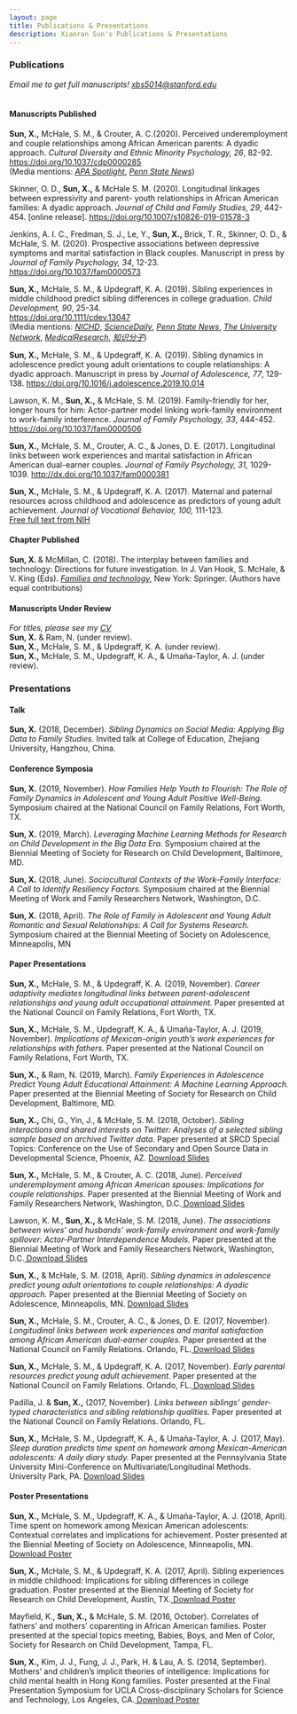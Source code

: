 ```yaml
---
layout: page
title: Publications & Presentations
description: Xiaoran Sun's Publications & Presentations
---
```




### Publications
*Email me to get full manuscripts! xbs5014@stanford.edu*<br/>
  <br/>
#### Manuscripts Published
<b>Sun, X.,</b> McHale, S. M., & Crouter, A. C.(2020). Perceived underemployment and couple relationships among African American parents: A dyadic approach. *Cultural Diversity and Ethnic Minority Psychology, 26*, 82-92. <a href="https://doi.org/10.1037/cdp0000285">https://doi.org/10.1037/cdp0000285</a>
<br/> (Media mentions: <a href="https://www.apa.org/pubs/highlights/spotlight/issue-173">*APA Spotlight*</a>, <a href="https://news.psu.edu/story/607964/2020/02/12/research/underemployment-affects-african-american-parents-and-their">*Penn State News*</a>)<br/>

Skinner, O. D., <b>Sun, X.,</b> & McHale S. M. (2020). Longitudinal linkages between expressivity and parent- youth relationships in African American families: A dyadic approach. *Journal of Child and Family Studies, 29*, 442-454. [online release]. <a href="https://doi.org/10.1007/s10826-019-01578-3">https://doi.org/10.1007/s10826-019-01578-3</a>
<br/>

Jenkins, A. I. C., Fredman, S. J., Le, Y., <b>Sun, X.,</b> Brick, T. R., Skinner, O. D., & McHale, S. M. (2020). Prospective associations between depressive symptoms and marital satisfaction in Black couples. Manuscript in press by *Journal of Family Psychology, 34*, 12-23. <a href="https://doi.org/10.1037/fam0000573">https://doi.org/10.1037/fam0000573</a>
<br/>

<b>Sun, X.,</b> McHale, S. M., & Updegraff, K. A. (2019). Sibling experiences in middle childhood predict sibling differences in college graduation. *Child Development, 90*, 25-34. <br/> <a href="https://doi.org/10.1111/cdev.13047">https://doi.org/10.1111/cdev.13047</a><br/>
(Media mentions: <a href="https://www.nichd.nih.gov/newsroom/releases/062618-siblings">*NICHD*</a>, <a href="https://www.sciencedaily.com/releases/2018/04/180417115808.htm">*ScienceDaily*</a>, <a href="https://news.psu.edu/story/524771/2018/06/18/research/childhood-sibling-dynamics-may-predict-differences-college">*Penn State News*</a>, <a href="https://www.tun.com/blog/sibling-relationships-predict-educational-success/">*The University Network*</a>, <a href="https://medicalresearch.com/author-interviews/sibling-closeness-in-middle-school-predicts-differences-in-college-graduation/42678/">*MedicalResearch*</a>, <a href="http://www.zhishifenzi.com/depth/depth/4726.html">*知识分子*</a>)
  <br/>

<b>Sun, X.,</b> McHale, S. M., & Updegraff, K. A. (2019). Sibling dynamics in adolescence predict young adult orientations to couple relationships: A dyadic approach. Manuscript in press by *Journal of Adolescence, 77*, 129-138. <a href="https://www.sciencedirect.com/science/article/pii/S0140197119301824">https://doi.org/10.1016/j.adolescence.2019.10.014</a>
<br/>

Lawson, K. M., <b>Sun, X.,</b> & McHale, S. M. (2019). Family-friendly for her, longer hours for him: Actor-partner model linking work-family environment to work-family interference. *Journal of Family Psychology, 33*, 444-452. <a href="https://doi.org/10.1037/fam0000506">https://doi.org/10.1037/fam0000506</a>
<br/>

<b>Sun, X.,</b> McHale, S. M., Crouter, A. C., & Jones, D. E. (2017). Longitudinal links between work experiences and marital satisfaction in African American dual-earner couples. *Journal of Family Psychology, 31,* 1029-1039. <a href="http://dx.doi.org/10.1037/fam0000381">http://dx.doi.org/10.1037/fam0000381</a>
  <br/>

<b>Sun, X.,</b> McHale, S. M., & Updegraff, K. A. (2017). Maternal and paternal resources across childhood and adolescence as predictors of young adult achievement. *Journal of Vocational Behavior, 100,* 111-123. <br/> <a href="https://www.ncbi.nlm.nih.gov/pubmed/28983122"> Free full text from NIH</a>
  <br/>

#### Chapter Published
<b>Sun, X. </b>& McMillan, C. (2018). The interplay between families and technology: Directions for future investigation. In J. Van Hook, S. McHale, & V. King (Eds). <a href="https://www.springer.com/fr/book/9783319955391"> *Families and technology,*</a> New York: Springer. (Authors have equal contributions)
  <br/>

#### Manuscripts Under Review
*For titles, please see my <a href="https://xiaoransun.github.io/assets/Sun_VITA.pdf">CV</a>*
  <br/>
<b>Sun, X.</b> & Ram, N. (under review).<br/>
<b>Sun, X.,</b> McHale, S. M., & Updegraff, K. A. (under review). <br/>
<b>Sun, X.,</b> McHale, S. M., Updegraff, K. A., & Umaña-Taylor, A. J. (under review). <br/>

### Presentations

#### Talk
<b>Sun, X.</b> (2018, December). *Sibling Dynamics on Social Media: Applying Big Data to Family Studies.* Invited talk at College of Education, Zhejiang University, Hangzhou, China.
<br/>

#### Conference Symposia
<b>Sun, X.</b> (2019, November). *How Families Help Youth to Flourish: The Role of Family Dynamics in Adolescent and Young Adult Positive Well-Being.* Symposium chaired at the National Council on Family Relations, Fort Worth, TX.
<br/>

<b>Sun, X.</b> (2019, March). *Leveraging Machine Learning Methods for Research on Child Development in the Big Data Era.* Symposium chaired at the Biennial Meeting of Society for Research on Child Development, Baltimore, MD.
<br/>

<b>Sun, X.</b> (2018, June). *Sociocultural Contexts of the Work-Family Interface: A Call to Identify Resiliency Factors.* Symposium chaired at the Biennial Meeting of Work and Family Researchers Network, Washington, D.C.
<br/>

<b>Sun, X.</b> (2018, April). *The Role of Family in Adolescent and Young Adult Romantic and Sexual Relationships: A Call for Systems Research.* Symposium chaired at the Biennial Meeting of Society on Adolescence, Minneapolis, MN
<br/>

#### Paper Presentations
<b>Sun, X.,</b> McHale, S. M., & Updegraff, K. A. (2019, November). *Career adaptivity mediates longitudinal links between parent-adolescent relationships and young adult occupational attainment.* Paper presented at the National Council on Family Relations, Fort Worth, TX.
<br/>

<b>Sun, X.,</b> McHale, S. M., Updegraff, K. A., & Umaña-Taylor, A. J. (2019, November). *Implications of Mexican-origin youth’s work experiences for relationships with fathers.* Paper presented at the National Council on Family Relations, Fort Worth, TX.
<br/>

<b>Sun, X.,</b> & Ram, N. (2019, March). *Family Experiences in Adolescence Predict Young Adult Educational Attainment: A Machine Learning Approach.* Paper presented at the Biennial Meeting of Society for Research on Child Development, Baltimore, MD.
<br/>

<b>Sun, X.,</b> Chi, G., Yin, J., & McHale, S. M. (2018, October). *Sibling interactions and shared interests on Twitter: Analyses of a selected sibling sample based on archived Twitter data.* Paper presented at SRCD Special Topics: Conference on the Use of Secondary and Open Source Data in Developmental Science, Phoenix, AZ. <a href="../assets/Sun Twitter DevSec 2018-10-4.pptx"> Download Slides</a>
<br/>

<b>Sun, X.,</b> McHale, S. M., & Crouter, A. C. (2018, June). *Perceived underemployment among African American spouses: Implications for couple relationships.* Paper presented at the Biennial Meeting of Work and Family Researchers Network, Washington, D.C.<a href="../assets/Sun WFRN underemployment 2018-6-12.pptx"> Download Slides</a>
<br/>

Lawson, K. M., <b>Sun, X.,</b> & McHale, S. M. (2018, June). *The associations between wives’ and husbands’ work-family environment and work-family spillover: Actor-Partner Interdependence Models.* Paper presented at the Biennial Meeting of Work and Family Researchers Network, Washington, D.C.<a href="../assets/Lawson, Sun, McHale WFRN Presentation (2018).pptx"> Download Slides</a>
<br/>

<b>Sun, X.,</b> & McHale, S. M. (2018, April). *Sibling dynamics in adolescence predict young adult orientations to couple relationships: A dyadic approach.* Paper presented at the Biennial Meeting of Society on Adolescence, Minneapolis, MN. <a href="../assets/Sun SRA sib-romantic 2018-3-28.pptx"> Download Slides</a>
<br/>

<b>Sun, X.,</b> McHale, S. M., Crouter, A. C., & Jones, D. E. (2017, November). *Longitudinal links between work experiences and marital satisfaction among African American dual-earner couples.* Paper presented at the National Council on Family Relations. Orlando, FL.<a href="../assets/Sun NCFR work-mar APIM 2017-11-5.pptx"> Download Slides</a>
<br/>

<b>Sun, X.,</b> McHale, S. M., & Updegraff, K. A. (2017, November). *Early parental resources predict young adult achievement.* Paper presented at the National Council on Family Relations. Orlando, FL.<a href="../assets/Sun NCFR achievement 2017-11-5.pptx"> Download Slides</a>
<br/>

Padilla, J. & <b>Sun, X.,</b> (2017, November). *Links between siblings’ gender-typed characteristics and sibling relationship qualities.* Paper presented at the National Council on Family Relations. Orlando, FL.
<br/>

<b>Sun, X.,</b> McHale, S. M., Updegraff, K. A., & Umaña-Taylor, A. J. (2017, May). *Sleep duration predicts time spent on homework among Mexican-American adolescents: A daily diary study.* Paper presented at the Pennsylvania State University Mini-Conference on Multivariate/Longitudinal Methods. University Park, PA. <a href="../assets/Sun sleep and hmwk 2017-5-1.pptx"> Download Slides</a>
<br/>

#### Poster Presentations
<b>Sun, X.,</b> McHale, S. M., Updegraff, K. A., & Umaña-Taylor, A. J. (2018, April). Time spent on homework among Mexican American adolescents: Contextual correlates and implications for achievement. Poster presented at the Biennial Meeting of Society on Adolescence, Minneapolis, MN. <a href="../assets/Sun culture hmwk juntos SRA 2018-4-2.pdf"> Download Poster</a>
<br/>

<b>Sun, X.,</b> McHale, S. M., & Updegraff, K. A. (2017, April). Sibling experiences in middle childhood: Implications for sibling differences in college graduation. Poster presented at the Biennial Meeting of Society for Research on Child Development, Austin, TX.<a href="../assets/Sun sibling sim-diff SRCD 2017-4-3.pdf"> Download Poster</a>
<br/>

Mayfield, K., <b>Sun, X.,</b> & McHale, S. M. (2016, October). Correlates of fathers’ and mothers’ coparenting in African American families. Poster presented at the special topics meeting, Babies, Boys, and Men of Color, Society for Research on Child Development, Tampa, FL. 
<br/>

<b>Sun, X.,</b> Kim, J. J., Fung, J. J., Park, H. & Lau, A. S. (2014, September). Mothers’ and children’s implicit theories of intelligence: Implications for child mental health in Hong Kong families. Poster presented at the Final Presentation Symposium for UCLA Cross-disciplinary Scholars for Science and Technology, Los Angeles, CA.<a href="../assets/Sun_TOI.jpg"> Download Poster</a><br/>
<br/>



<!-- Note: this is how to write a comment in HTML. Everything in here won't show up on your webpage.-->

<!--
To increase the size of the title, use fewer # in front of the paper title.
To decrease the size of the title, use more #. 
To remove the italics, remove the * before and after the description
To remove the underline from the title, remove the <u> tags (<u> and </u>)
-->
